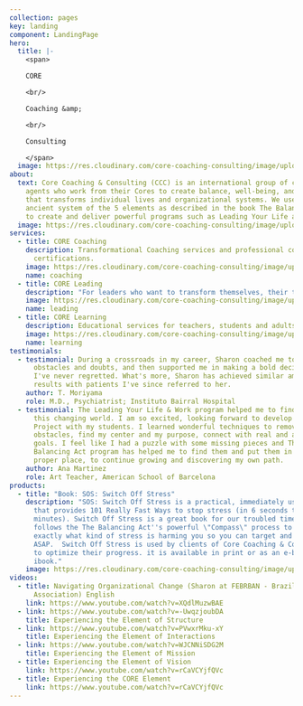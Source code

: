 ```yaml
---
collection: pages
key: landing
component: LandingPage
hero:
  title: |-
    <span>

    CORE

    <br/>

    Coaching &amp;

    <br/>

    Consulting

    </span>
  image: https://res.cloudinary.com/core-coaching-consulting/image/upload/v1596493058/pexels-pixabay-161154_uftaqi.jpg
about:
  text: Core Coaching & Consulting (CCC) is an international group of change
    agents who work from their Cores to create balance, well-being, and flow
    that transforms individual lives and organizational systems. We use the
    ancient system of the 5 elements as described in the book The Balancing Act
    to create and deliver powerful programs such as Leading Your Life and Work.
  image: https://res.cloudinary.com/core-coaching-consulting/image/upload/v1595111411/logo_feamvb.png
services:
  - title: CORE Coaching
    description: Transformational Coaching services and professional coaching
      certifications.
    image: https://res.cloudinary.com/core-coaching-consulting/image/upload/v1596506930/services-coaching_nwxnao.jpg
    name: coaching
  - title: CORE Leading
    description: "For leaders who want to transform themselves, their teams & companies. "
    image: https://res.cloudinary.com/core-coaching-consulting/image/upload/v1596506930/services-business_l0t54c.jpg
    name: leading
  - title: CORE Learning
    description: Educational services for teachers, students and adults in transition.
    image: https://res.cloudinary.com/core-coaching-consulting/image/upload/v1596506928/services-learning_bby0id.jpg
    name: learning
testimonials:
  - testimonial: During a crossroads in my career, Sharon coached me to overcome
      obstacles and doubts, and then supported me in making a bold decision that
      I've never regretted. What's more, Sharon has achieved similar amazing
      results with patients I've since referred to her.
    author: T. Moriyama
    role: M.D., Psychiatrist; Instituto Bairral Hospital
  - testimonial: The Leading Your Life & Work program helped me to find myself in
      this changing world. I am so excited, looking forward to develop a new
      Project with my students. I learned wonderful techniques to remove
      obstacles, find my center and my purpose, connect with real and achievable
      goals. I feel like I had a puzzle with some missing pieces and The
      Balancing Act program has helped me to find them and put them in the
      proper place, to continue growing and discovering my own path.
    author: Ana Martinez
    role: Art Teacher, American School of Barcelona
products:
  - title: "Book: SOS: Switch Off Stress"
    description: "SOS: Switch Off Stress is a practical, immediately usable book
      that provides 101 Really Fast Ways to stop stress (in 6 seconds to 6
      minutes). Switch Off Stress is a great book for our troubled times. It
      follows the The Balancing Act''s powerful \"Compass\" process to show you
      exactly what kind of stress is harming you so you can target and remove it
      ASAP.  Switch Off Stress is used by clients of Core Coaching & Consulting
      to optimize their progress. it is available in print or as an e-book or
      ibook."
    image: https://res.cloudinary.com/core-coaching-consulting/image/upload/v1595800837/sos-book-1_f2u9zr.jpg
videos:
  - title: Navigating Organizational Change (Sharon at FEBRBAN - Brazil Banking
      Association) English
    link: https://www.youtube.com/watch?v=XQdlMuzwBAE
  - link: https://www.youtube.com/watch?v=-UwqzjoubDA
    title: Experiencing the Element of Structure
  - link: https://www.youtube.com/watch?v=PVwxrMku-xY
    title: Experiencing the Element of Interactions
  - link: https://www.youtube.com/watch?v=WJCNNiSDG2M
    title: Experiencing the Element of Mission
  - title: Experiencing the Element of Vision
    link: https://www.youtube.com/watch?v=rCaVCYjfQVc
  - title: Experiencing the CORE Element
    link: https://www.youtube.com/watch?v=rCaVCYjfQVc
---
```

